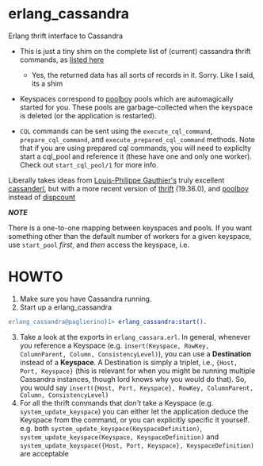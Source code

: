 erlang_cassandra
================

Erlang thrift interface to Cassandra

- This is just a tiny shim on the  complete list of (current) cassandra thrift commands, as [listed here](http://wiki.apache.org/cassandra/API10)
  - Yes, the returned data has all sorts of records in it. Sorry. Like I said, its a shim

- Keyspaces correspond to [poolboy](https://github.com/devinus/poolboy) pools which are automagically started for you.  These pools are garbage-collected when  the keyspace is deleted (or the application is restarted).

- ```CQL``` commands can be sent using the ```execute_cql_command```, ```prepare_cql_command```, and ```execute_prepared_cql_command``` methods.  Note that if you are using prepared cql commands, you will need to expliclty start a cql_pool and reference it (these have one and only one worker). Check out ```start_cql_pool/1``` for more info.


Liberally takes ideas from
[Louis-Philippe Gauthier's](https://github.com/lpgauth) truly excellent [cassanderl](https://github.com/lpgauth/cassanderl), but with a more recent version of [thrift](https://github.com/dieswaytoofast/thrift) (19.36.0), and [poolboy](https://github.com/devinus/poolboy) instead of [dispcount](https://github.com/ferd/dispcount)

***NOTE***

There is a one-to-one mapping between keyspaces and pools. If you want something other than the default number of workers for a given keyspace, use ```start_pool``` *first*, and *then* access the keyspace, i.e.

HOWTO
============

1. Make sure you have Cassandra running.
2. Start up a erlang_cassandra
```erlang
erlang_cassandra@paglierino)1> erlang_cassandra:start().
```  
3. Take a look at the exports in ```erlang_cassara.erl```.  In general, whenever you reference a Keyspace (e.g. ```insert(Keyspace, RowKey, ColumnParent, Column, ConsistencyLevel)```), you can use a **Destination** instead of a **Keyspace**.
A Destination is simply a triplet, i.e., ```{Host, Port, Keyspace}``` (this is relevant for when you might be running multiple Cassandra instances, though lord knows why you would do that). So, you would say ```insert({Host, Port, Keyspace}, RowKey, ColumnParent, Column, ConsistencyLevel)```
4. For all the thrift commands that _don't_ take a Keyspace (e.g. ```system_update_keyspace```) you can either let the application deduce the Keyspace from the command, or you can explicitly specific it yourself.  e.g. both ```system_update_keyspace(KeyspaceDefinition)```,  ```system_update_keyspace(Keyspace, KeyspaceDefinition)``` and ```system_update_keyspace({Host, Port, Keyspace}, KeyspaceDefinition)``` are acceptable